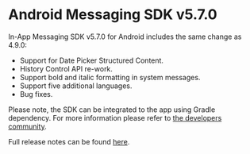 # Android Messaging SDK v5.7.0

In-App Messaging SDK v5.7.0 for Android includes the same change as 4.9.0:
* Support for Date Picker Structured Content.
* History Control API re-work.
* Support bold and italic formatting in system messages.
* Support five additional languages.
* Bug fixes.

Please note, the SDK can be integrated to the app using Gradle dependency. For more information please refer to [the developers community](https://developers.liveperson.com/android-quickstart.html).

Full release notes can be found [here](https://developers.liveperson.com/mobile-app-messaging-sdk-for-android-latest-release-notes.html).
